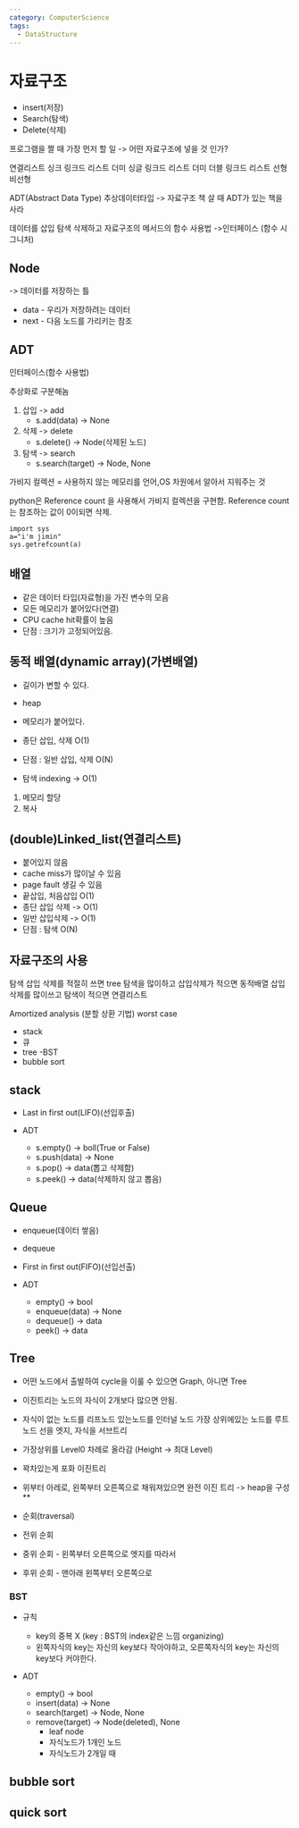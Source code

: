 ```yaml
---
category: ComputerScience
tags:
  - DataStructure
---
```


# 자료구조

- insert(저장)
- Search(탐색)
- Delete(삭제)

프로그램을 짤 때 가장 먼저 할 일 -> 어떤 자료구조에 넣을 것 인가?

연결리스트
싱크 링크드 리스트
더미 싱글 링크드 리스트
더미 더블 링크드 리스트
선형 비선형

ADT(Abstract Data Type) 추상데이터타입
-> 자료구조 책 살 때 ADT가 있는 책을 사라

데이터를 삽입 탐색 삭제하고 자료구조의 메서드의 함수 사용법
->인터페이스 (함수 시그니처)

## Node

-> 데이터를 저장하는 틀

- data - 우리가 저장하려는 데이터
- next - 다음 노드를 가리키는 참조

## ADT

인터페이스(함수 사용법)

추상화로 구분해놈

1. 삽입 -> add
    - s.add(data) -> None
2. 삭제 -> delete
    - s.delete() -> Node(삭제된 노드)
3. 탐색 -> search
    - s.search(target) -> Node, None

가비지 컬렉션 = 사용하지 않는 메모리를 언어,OS 차원에서 알아서 지워주는 것

python은 Reference count 을 사용해서 가비지 컬렉션을 구현함.
Reference count는 참조하는 값이 0이되면 삭제.

```
import sys
a="i'm jimin"
sys.getrefcount(a)
```

## 배열

- 같은 데이터 타입(자료형)을 가진 변수의 모음
- 모든 메모리가 붙어있다(연결)
- CPU cache hit확률이 높음
- 단점 : 크기가 고정되어있음.

## 동적 배열(dynamic array)(가변배열)

- 길이가 변할 수 있다.
- heap
- 메모리가 붙어있다.

- 종단 삽입, 삭제 O(1)
- 단점 : 일반 삽입, 삭제 O(N)
- 탐색 indexing -> O(1)

1. 메모리 할당
2. 복사

## (double)Linked_list(연결리스트)

- 붙어있지 않음
- cache miss가 많이날 수 있음
- page fault 생길 수 있음
- 끝삽입, 처음삽입 O(1)
- 종단 삽입 삭제 -> O(1)
- 일반 삽입삭제 -> O(1)
- 단점 : 탐색 O(N)

## 자료구조의 사용

탐색 삽입 삭제를 적절히 쓰면 tree
탐색을 많이하고 삽입삭제가 적으면 동적배열
삽입 삭제를 많이쓰고 탐색이 적으면 연결리스트

Amortized analysis (분할 상환 기법)
worst case

- stack
- 큐
- tree -BST
- bubble sort

## stack

- Last in first out(LIFO)(선입후출)

- ADT
  - s.empty() -> boll(True or False)
  - s.push(data) -> None
  - s.pop() -> data(뽑고 삭제함)
  - s.peek() -> data(삭제하지 않고 뽑음)

## Queue

- enqueue(데이터 쌓음)
- dequeue

- First in first out(FIFO)(선입선출)

- ADT
  - empty() -> bool
  - enqueue(data) -> None
  - dequeue() -> data
  - peek() -> data

## Tree

- 어떤 노드에서 출발하여 cycle을 이룰 수 있으면 Graph, 아니면 Tree

- 이진트리는 노드의 자식이 2개보다 많으면 안됨.
- 자식이 없는 노드를 리프노드 있는노드를 인터널 노드 가장 상위에있는 노드를 루트 노드 선을 엣지, 자식을 서브트리 

- 가장상위를 Level0 차례로 올라감 (Height -> 최대 Level)
- 꽉차있는게 포화 이진트리
- 위부터 아레로, 왼쪽부터 오른쪽으로 채워져있으면 완전 이진 트리 -> heap을 구성 **

- 순회(traversal)
- 전위 순회
- 중위 순회 - 왼쪽부터 오른쪽으로 엣지를 따라서
- 후위 순회 - 맨아래 왼쪽부터 오른쪽으로

### BST 

- 규칙
  - key의 중복 X (key : BST의 index같은 느낌 organizing)
  - 왼쪽자식의 key는 자신의 key보다 작아야하고, 오른쪽자식의 key는 자신의 key보다 커야한다.

- ADT
  - empty() -> bool
  - insert(data) -> None
  - search(target) -> Node, None
  - remove(target) -> Node(deleted), None
    - leaf node
    - 자식노드가 1개인 노드
    - 자식노드가 2개일 때

## bubble sort

## quick sort


